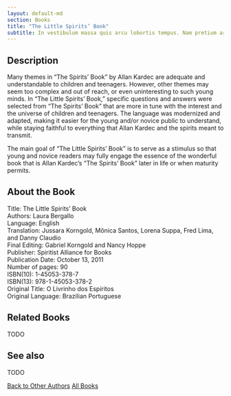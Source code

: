 ```yaml
---
layout: default-md
section: Books
title: "The Little Spirits’ Book"
subtitle: In vestibulum massa quis arcu lobortis tempus. Nam pretium arcu in odio vulputate luctus.
---
```


## Description
Many themes in “The Spirits’ Book” by Allan Kardec are adequate and understandable to children and teenagers. However, other themes may seem too complex and out of reach, or even uninteresting to such young minds. In “The Little Spirits’ Book,” specific questions and answers were selected from “The Spirits’ Book” that are more in tune with the interest and the universe of children and teenagers. The language was modernized and adapted, making it easier for the young and/or novice public to understand, while staying faithful to everything that Allan Kardec and the spirits meant to transmit.

The main goal of “The Little Spirits’ Book” is to serve as a stimulus so that young and novice readers may fully engage the essence of the wonderful book that is Allan Kardec’s “The Spirits’ Book” later in life or when maturity permits.


## About the Book
Title: The Little Spirits’ Book  
Authors: 	Laura Bergallo  
Language: 	English  
Translation: 	Jussara Korngold, Mônica Santos, Lorena Suppa, Fred Lima, and Danny Claudio  
Final Editing: 	Gabriel Korngold and Nancy Hoppe  
Publisher: 	Spiritist Alliance for Books  
Publication Date: 	October 13, 2011  
Number of pages: 	90  
ISBN(10): 	1-45053-378-7  
ISBN(13): 	978-1-45053-378-2  
Original Title: 	O Livrinho dos Espíritos  
Original Language: 	Brazilian Portuguese  


## Related Books
TODO


## See also
TODO


<a href="/books/other-authors" class="button">Back to Other Authors</a>
<a href="/books" class="button">All Books</a>

